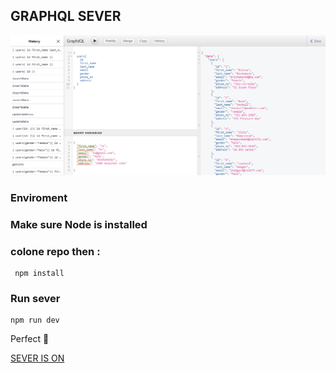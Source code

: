 ## GRAPHQL SEVER 

![This is an image](graphql.png)

### Enviroment
### Make sure Node is installed

### colone repo then :

```
 npm install
```

### Run sever

```
npm run dev
```

Perfect :slightly_smiling_face:

[SEVER IS ON](localhost:5000/graphql?)
